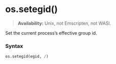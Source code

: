 # os.setegid()

> **Availability:** Unix, not Emscripten, not WASI.

Set the current process’s effective group id.

### Syntax

```python
os.setegid(egid, /)
```